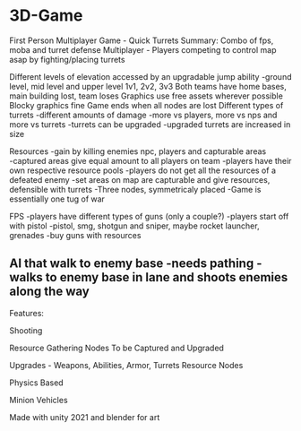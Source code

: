 # 3D-Game

First Person Multiplayer Game - Quick Turrets
Summary:
Combo of fps, moba and turret defense
Multiplayer - Players competing to control map asap by fighting/placing turrets

Different levels of elevation accessed by an upgradable jump ability
-ground level, mid level and upper level
1v1, 2v2, 3v3
Both teams have home bases, main building lost, team loses
Graphics use free assets wherever possible
Blocky graphics fine
Game ends when all nodes are lost
Different types of turrets
-different amounts of damage
  -more vs players, more vs nps and more vs turrets
-turrets can be upgraded
  -upgraded turrets are increased in size

Resources
-gain by killing enemies npc, players and capturable areas\
-captured areas give equal amount to all players on team
-players have their own respective resource pools
-players do not get all the resources of a defeated enemy
-set areas on map are capturable and give resources, defensible with turrets
-Three nodes, symmetricaly placed
-Game is essentially one tug of war

FPS
-players have different types of guns (only a couple?)
-players start off with pistol
-pistol, smg, shotgun and sniper, maybe rocket launcher, grenades
-buy guns with resources

AI that walk to enemy base
-needs pathing
-walks to enemy base in lane and shoots enemies along the way
-





Features:


Shooting

Resource Gathering Nodes To be Captured and Upgraded

Upgrades - Weapons, Abilities, Armor, Turrets Resource Nodes

Physics Based

Minion Vehicles



Made with unity 2021 and blender for art
